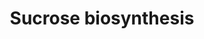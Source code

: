 ---
annotations:
- type: Pathway Ontology
  value: sucrose biosynthetic pathway
authors:
- M.Braymer
- MaintBot
- AlexanderPico
- Thomas
- Egonw
- Ddigles
- DeSl
- Eweitz
description: ''
last-edited: 2021-05-20
organisms:
- Saccharomyces cerevisiae
redirect_from:
- /index.php/Pathway:WP14
- /instance/WP14
schema-jsonld:
- '@context': https://schema.org/
  '@id': https://wikipathways.github.io/pathways/WP14.html
  '@type': Dataset
  creator:
    '@type': Organization
    name: WikiPathways
  description: ''
  keywords:
  - pyrophosphate
  - PGM1
  - ATP
  - fructose
  - UDP-D-glucose
  - fructose-1,6-bisphosphate
  - fructose-6-phosphate
  - UDP
  - UTP
  - FBP1
  - UGP1
  - ADP
  - YHL012W
  - phosphate
  - H2O
  - Sucrose-6-phosphate
  - glucose-1-phosphate
  - sucrose
  - glucose-6-phosphate
  - PGI1
  - PGM2
  license: CC0
  name: Sucrose biosynthesis
seo: CreativeWork
title: Sucrose biosynthesis
wpid: WP14
---